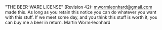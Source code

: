 "THE BEER-WARE LICENSE" (Revision 42):
<mwormleonhard@gmail.com> made this. As long as you retain this notice you
can do whatever you want with this stuff. If we meet some day, and you think
this stuff is worth it, you can buy me a beer in return. 
Martin Worm-leonhard
